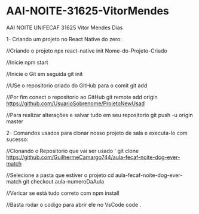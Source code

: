# AAI-NOITE-31625-VitorMendes
AAI NOITE UNIFECAF 31625 Vitor Mendes Dias

1- Criando um projeto no React Native do zero:

//Criando o projeto
  npx react-native init Nome-do-Projeto-Criado

//Inicie
  npm start

//Inicie o Git em seguida
  git init

//USe o repositorio criado do GitHub para o comit
  git add

//Por fim conect o repositorio ao GitHub
  git remote add origin https://github.com/UsuarioSobrenome/ProjetoNewUsad

//Para realizar alterações e salvar tudo em seu repositorio
  git push -u origin master

2- Comandos usados para clonar nosso projeto de sala e executa-lo com sucesso:

//Clonando o Repositorio que vai ser usado
'  git clone https://github.com/GuilhermeCamargo744/aula-fecaf-noite-dog-ever-match

//Selecione a pasta que estiver o projeto
  cd aula-fecaf-noite-dog-ever-match
  git checkout aula-numeroDaAula

//Vericar se está tudo correto com
  npm install

//Basta rodar o codigo para abrir ele no VsCode
  code .
